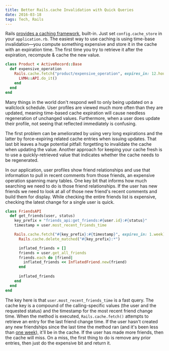 ```yaml
---
title: Better Rails.cache Invalidation with Quick Queries
date: 2016-03-18
tags: Tech, Rails
---
```

Rails [provides a caching framework](http://guides.rubyonrails.org/caching_with_rails.html), built-in.  Just set `config.cache_store` in your `application.rb`.  The easiest way to use caching is using time-base invalidation—you compute something expensive and store it in the cache with an expiration time.  The first time you try to retrieve it after the expiration, recompute & cache the new value.

```ruby
class Product < ActiveRecord::Base
  def expensive_operation
    Rails.cache.fetch("product/expensive_operation", expires_in: 12.hours) do
      LVMH::API.do_it()
    end
  end
end
```

Many things in the world don't respond well to only being updated on a wallclock schedule.  User profiles are viewed much more often than they are updated, meaning time-based cache expiration will cause needless regeneration of unchanged values.  Furthermore, when a user does update their profile, not seeing that reflected immediately is confusing.

The first problem can be ameliorated by using very long expirations and the latter by force-expiring related cache entries when issuing updates.  That last bit leaves a huge potential pitfall: forgetting to invalidate the cache when updating the value.  Another approach for keeping your cache fresh is to use a quickly-retrieved value that indicates whether the cache needs to be regenerated.

In our application, user profiles show friend relationships and use that information to pull in recent comments from those friends, an expensive operation spanning many tables.  One key bit that informs how much searching we need to do is those friend relationships.  If the user has new friends we need to look at all of those new friend's recent comments and build them for display.  While checking the entire friends list is expensive, checking the latest change for a single user is quick.

```ruby
class FriendsAPI
  def get_friends(user, status)
    key_prefix = "friends_api:get_friends:#{user.id}:#{status}"
    timestamp = user.most_recent_friends_time

    Rails.cache.fetch("#{key_prefix}:#{timestamp}", expires_in: 1.week) do
      Rails.cache.delete_matched("#{key_prefix}:*")

      inflated_friends = []
      friends = user.get_all_friends
      friends.each do |friend|
        inflated_friends << InflatedFriend.new(friend)
      end
      
      inflated_friends
    end
  end
end
```

The key here is that `user.most_recent_friends_time` is a fast query.  The cache key is a compound of the calling-specific values (the user and the requested status) and the timestamp for the most recent friend change time.  When the method is executed, `Rails.cache.fetch()` attempts to retrieve an entry for the last friend change time.  If the user hasn't created any new friendships since the last time the method ran (and it's been less than [one week](https://www.youtube.com/watch?v=fC_q9KPczAg)), it'll be in the cache.  If the user has made more friends, then the cache will miss.  On a miss, the first thing to do is remove any prior entries, then just do the expensive bit and return it.
